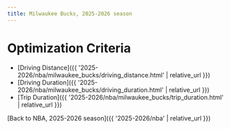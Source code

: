 ```yaml
---
title: Milwaukee Bucks, 2025-2026 season
---
```


# Optimization Criteria
- [Driving Distance]({{ '2025-2026/nba/milwaukee_bucks/driving_distance.html' | relative_url }})
- [Driving Duration]({{ '2025-2026/nba/milwaukee_bucks/driving_duration.html' | relative_url }})
- [Trip Duration]({{ '2025-2026/nba/milwaukee_bucks/trip_duration.html' | relative_url }})

[Back to NBA, 2025-2026 season]({{ '2025-2026/nba' | relative_url }})
